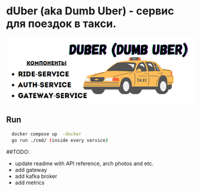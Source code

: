 # dUber (aka Dumb Uber) - сервис для поездок в такси. 

![logo](images/logo.png)

## Run

```bash
  docker compose up  -docker
  go run ./cmd/ (inside every service)
```


##TODO:
  - update readme with API reference, arch photos and etc.
  - add gateway
  - add kafka broker
  - add metrics
